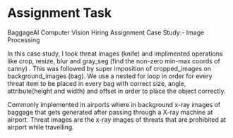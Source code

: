 # Assignment Task

BaggageAI Computer Vision Hiring Assignment
Case Study:- Image Processing 

In this case study, I took threat images (knife) and implimented operations like crop, resize, blur and gray_seg (find the non-zero min-max coords of canny) . This was
followed by super imposition of cropped_images on background_images (bag). We use a nested for loop in order for every threat item to be placed in every bag with correct 
size, angle, attribute(height and width) and offset in order to place the object correctly. 

Commonly implemented in airports where in background x-ray images of baggage that gets generated after passing through a X-ray machine at 
airport. Threat images are the x-ray images of threats that are prohibited at airport while travelling.
